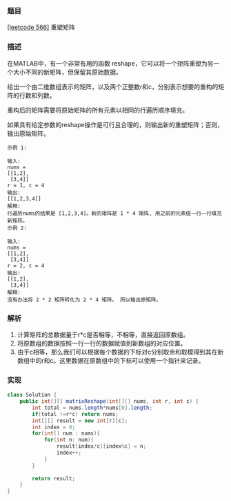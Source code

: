 ### 题目

[[leetcode 566]](https://leetcode-cn.com/problems/reshape-the-matrix/submissions/) 重塑矩阵

### 描述

在MATLAB中，有一个非常有用的函数 reshape，它可以将一个矩阵重塑为另一个大小不同的新矩阵，但保留其原始数据。

给出一个由二维数组表示的矩阵，以及两个正整数r和c，分别表示想要的重构的矩阵的行数和列数。

重构后的矩阵需要将原始矩阵的所有元素以相同的行遍历顺序填充。

如果具有给定参数的reshape操作是可行且合理的，则输出新的重塑矩阵；否则，输出原始矩阵。

````
示例 1:

输入: 
nums = 
[[1,2],
 [3,4]]
r = 1, c = 4
输出: 
[[1,2,3,4]]
解释:
行遍历nums的结果是 [1,2,3,4]。新的矩阵是 1 * 4 矩阵, 用之前的元素值一行一行填充新矩阵。
示例 2:

输入: 
nums = 
[[1,2],
 [3,4]]
r = 2, c = 4
输出: 
[[1,2],
 [3,4]]
解释:
没有办法将 2 * 2 矩阵转化为 2 * 4 矩阵。 所以输出原矩阵。
````

### 解析

1. 计算矩阵的总数据量于r*c是否相等，不相等，直接返回原数组。
2. 将原数组的数据按照一行一行的数据赋值到新数组的对应位置。
3. 由于c相等，那么我们可以根据每个数据的下标对c分别取余和取模得到其在新数组中的r和c。这里数据在原数组中的下标可以使用一个指针来记录。


### 实现

```java
class Solution {
    public int[][] matrixReshape(int[][] nums, int r, int c) {
        int total = nums.length*nums[0].length;
        if(total !=r*c) return nums;       
        int[][] result = new int[r][c];     
        int index = 0;
        for(int[] num : nums){
            for(int n: num){
                result[index/c][index%c] = n;
                index++;
            }
        }
        
        return result;
    }
}
```